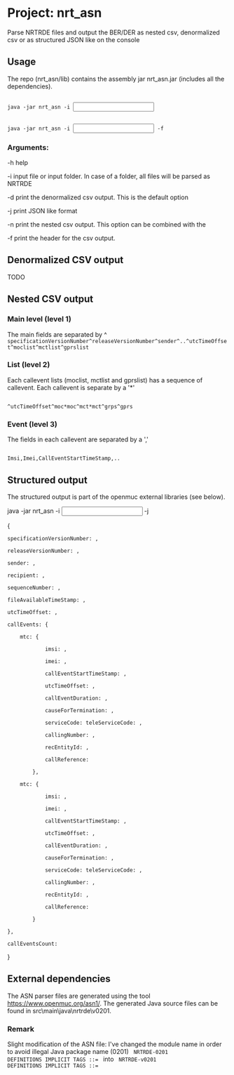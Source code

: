 # Project: nrt_asn

Parse NRTRDE files and output the BER/DER as nested csv, denormalized csv or as structured JSON like on the console

## Usage 

The repo (nrt_asn/lib) contains the assembly jar nrt_asn.jar (includes all the dependencies).

<code>
java -jar nrt_asn -i <input>

java -jar nrt_asn -i <input> -f
</code>

### Arguments:

-h help 

-i input file or input folder. In case of a folder, all files will be parsed as NRTRDE

-d print the denormalized csv output. This is the default option

-j print JSON like format

-n print the nested csv output. This option can be combined with the

-f print the header for the csv output.




## Denormalized CSV output 

TODO

## Nested CSV output

### Main level (level 1)
The main fields are separated by ^
<code>
specificationVersionNumber^releaseVersionNumber^sender^..^utcTimeOffset^moclist^mctlist^gprslist
</code>

### List (level 2)
Each callevent lists (moclist, mctlist and gprslist) has a sequence of callevent. Each callevent is separate by a '*'

<code>
^utcTimeOffset^moc*moc^mct*mct^grps^gprs
</code>

### Event (level 3)

The fields in each callevent are separated by a ','

<code>
Imsi,Imei,CallEventStartTimeStamp,..
</code>

## Structured output

The structured output is part of the openmuc external libraries (see below).

java -jar nrt_asn -i <input> -j

{

	specificationVersionNumber: ,
  
	releaseVersionNumber: ,
  
	sender: ,
  
	recipient: ,
  
	sequenceNumber: ,
  
	fileAvailableTimeStamp: ,
  
	utcTimeOffset: ,
  
	callEvents: {
  
		mtc: {
    
				imsi: ,
        
				imei: ,
        
				callEventStartTimeStamp: ,
        
				utcTimeOffset: ,
        
				callEventDuration: ,
        
				causeForTermination: ,
        
				serviceCode: teleServiceCode: ,
        
				callingNumber: ,
        
				recEntityId: ,
        
				callReference: 
        
			},
      
		mtc: {
    
				imsi: ,
        
				imei: ,
        
				callEventStartTimeStamp: ,
        
				utcTimeOffset: ,
        
				callEventDuration: ,
        
				causeForTermination: ,
        
				serviceCode: teleServiceCode: ,
        
				callingNumber: ,
        
				recEntityId: ,
        
				callReference: 
        
			}
      
	},
  
	callEventsCount: 
  
}


## External dependencies

The ASN parser files are generated using the tool https://www.openmuc.org/asn1/. The generated Java source files can be found in src\main\java\nrtrde\v0201.
 
 ### Remark
 
 Slight modification of the ASN file: I've changed the module name in order to avoid illegal Java package name (0201)
 <code>
 NRTRDE-0201  DEFINITIONS IMPLICIT TAGS  ::= 
 </code>
  into 
 <code>
 NRTRDE-v0201  DEFINITIONS IMPLICIT TAGS  ::= 
 </code>
 
